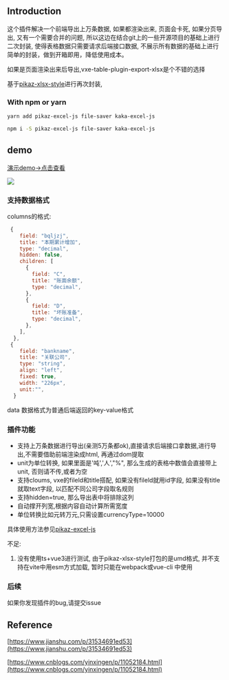## Introduction

这个插件解决一个前端导出上万条数据, 如果都渲染出来, 页面会卡死, 如果分页导出, 又有一个需要合并的问题, 所以这边在结合git上的一些开源项目的基础上进行二次封装, 使得表格数据只需要请求后端接口数据, 不展示所有数据的基础上进行简单的封装，做到开箱即用，降低使用成本。

如果是页面渲染出来后导出,vxe-table-plugin-export-xlsx是个不错的选择

基于[pikaz-xlsx-style](https://github.com/pikaz-18/pikaz-xlsx-style)进行再次封装,

### With npm or yarn

```bash
yarn add pikaz-excel-js file-saver kaka-excel-js

npm i -S pikaz-excel-js file-saver kaka-excel-js
```
## demo

[演示demo->点击查看](https://kakajun.github.io/kaka-excel-js/)


[![](https://camo.githubusercontent.com/bf5c9492905b6d3b558552de2c848c7cce2e0a0f0ff922967115543de9441522/68747470733a2f2f646576656c6f7065722e737461636b626c69747a2e636f6d2f696d672f6f70656e5f696e5f737461636b626c69747a2e737667)
](https://stackblitz.com/edit/github-66reue)
### 支持数据格式
columns的格式:
```js
 {
    field: "bqljzj",
    title: "本期累计增加",
    type: "decimal",
    hidden: false,
    children: [
      {
        field: "C",
        title: "账面余额",
        type: "decimal",
      },
      {
        field: "D",
        title: "坏账准备",
        type: "decimal",
      },
    ],
  },
 {
    field: "bankname",
    title: "关联公司",
    type: "string",
    align: "left",
    fixed: true,
    width: "226px",
    unit:"",
  }
```
data 数据格式为普通后端返回的key-value格式

### 插件功能
- 支持上万条数据进行导出(亲测5万条都ok),直接请求后端接口拿数据,进行导出,不需要借助前端渲染成html, 再通过dom提取
- unit为单位转换, 如果里面是'吨','人',"%", 那么生成的表格中数值会直接带上unit, 否则请不传,或者为空
- 支持cloums, vxe的fileld和title搭配, 如果没有fileld就用id字段, 如果没有title就取text字段, 以匹配不同公司字段取名规则
- 支持hidden=true, 那么导出表中将排除这列
- 自动撑开列宽,根据内容自动计算所需宽度
- 单位转换比如元转万元,只需设置currencyType=10000

具体使用方法参见[pikaz-excel-js](https://github.com/pikaz-18/pikaz-excel-js.git)

不足:
1. 没有使用ts+vue3进行测试, 由于pikaz-xlsx-style打包的是umd格式, 并不支持在vite中用esm方式加载, 暂时只能在webpack或vue-cli 中使用

### 后续
如果你发现插件的bug,请提交issue

## Reference
[https://www.jianshu.com/p/31534691ed53](https://www.jianshu.com/p/31534691ed53)

[https://www.cnblogs.com/yinxingen/p/11052184.html](https://www.cnblogs.com/yinxingen/p/11052184.html)
